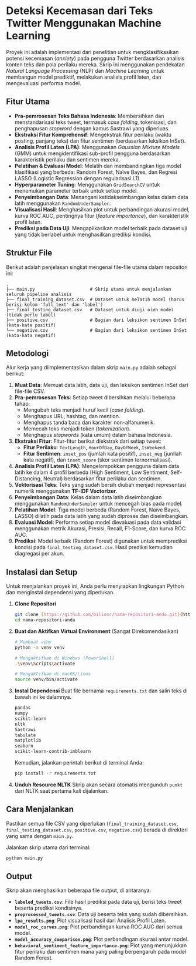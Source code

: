 # Deteksi Kecemasan dari Teks Twitter Menggunakan Machine Learning

Proyek ini adalah implementasi dari penelitian untuk mengklasifikasikan potensi kecemasan (*anxiety*) pada pengguna Twitter berdasarkan analisis konten teks dan pola perilaku mereka. Skrip ini menggunakan pendekatan *Natural Language Processing* (NLP) dan *Machine Learning* untuk membangun model prediktif, melakukan analisis profil laten, dan mengevaluasi performa model.

## Fitur Utama
- **Pra-pemrosesan Teks Bahasa Indonesia**: Membersihkan dan menstandarisasi teks tweet, termasuk *case folding*, tokenisasi, dan penghapusan *stopword* dengan kamus Sastrawi yang diperluas.
- **Ekstraksi Fitur Komprehensif**: Mengekstrak fitur perilaku (waktu posting, panjang teks) dan fitur sentimen (berdasarkan leksikon InSet).
- **Analisis Profil Laten (LPA)**: Menggunakan *Gaussian Mixture Models* (GMM) untuk mengidentifikasi sub-profil pengguna berdasarkan karakteristik perilaku dan sentimen mereka.
- **Pelatihan & Evaluasi Model**: Melatih dan membandingkan tiga model klasifikasi yang berbeda: Random Forest, Naïve Bayes, dan Regresi LASSO (Logistic Regression dengan regularisasi L1).
- **Hyperparameter Tuning**: Menggunakan `GridSearchCV` untuk menemukan parameter terbaik untuk setiap model.
- **Penyeimbangan Data**: Menangani ketidakseimbangan kelas dalam data latih menggunakan `RandomUnderSampler`.
- **Visualisasi Hasil**: Menghasilkan plot untuk perbandingan akurasi model, kurva ROC AUC, pentingnya fitur (*feature importance*), dan karakteristik profil laten.
- **Prediksi pada Data Uji**: Mengaplikasikan model terbaik pada dataset uji yang tidak berlabel untuk menghasilkan prediksi kondisi.

## Struktur File
Berikut adalah penjelasan singkat mengenai file-file utama dalam repositori ini:

```
.
├── main.py                     # Skrip utama untuk menjalankan seluruh pipeline analisis
├── final_training_dataset.csv  # Dataset untuk melatih model (harus berisi kolom 'full_text' dan 'label')
├── final_testing_dataset.csv   # Dataset untuk diuji oleh model (tidak perlu label)
├── positive.csv                # Bagian dari leksikon sentimen InSet (kata-kata positif)
└── negative.csv                # Bagian dari leksikon sentimen InSet (kata-kata negatif)
```

## Metodologi
Alur kerja yang diimplementasikan dalam skrip `main.py` adalah sebagai berikut:
1.  **Muat Data**: Memuat data latih, data uji, dan leksikon sentimen InSet dari file-file CSV.
2.  **Pra-pemrosesan Teks**: Setiap tweet dibersihkan melalui beberapa tahap:
    -   Mengubah teks menjadi huruf kecil (*case folding*).
    -   Menghapus URL, hashtag, dan mention.
    -   Menghapus tanda baca dan karakter non-alfanumerik.
    -   Memecah teks menjadi token (*tokenization*).
    -   Menghapus *stopwords* (kata umum) dalam bahasa Indonesia.
3.  **Ekstraksi Fitur**: Fitur-fitur berikut diekstrak dari setiap tweet:
    -   **Fitur Perilaku**: `TextLength`, `HourOfDay`, `DayOfWeek`, `IsWeekend`.
    -   **Fitur Sentimen**: `inset_pos` (jumlah kata positif), `inset_neg` (jumlah kata negatif), dan `inset_score` (skor sentimen ternormalisasi).
4.  **Analisis Profil Laten (LPA)**: Mengelompokkan pengguna dalam data latih ke dalam 4 profil berbeda (High Sentiment, Low Sentiment, Self-Distancing, Neutral) berdasarkan fitur perilaku dan sentimen.
5.  **Vektorisasi Teks**: Teks yang sudah bersih diubah menjadi representasi numerik menggunakan **TF-IDF Vectorizer**.
6.  **Penyeimbangan Data**: Kelas dalam data latih diseimbangkan menggunakan `RandomUnderSampler` untuk mencegah bias pada model.
7.  **Pelatihan Model**: Tiga model berbeda (Random Forest, Naïve Bayes, LASSO) dilatih pada data latih yang sudah diproses dan diseimbangkan.
8.  **Evaluasi Model**: Performa setiap model dievaluasi pada data validasi menggunakan metrik Akurasi, Presisi, Recall, F1-Score, dan kurva ROC AUC.
9.  **Prediksi**: Model terbaik (Random Forest) digunakan untuk memprediksi kondisi pada `final_testing_dataset.csv`. Hasil prediksi kemudian diagregasi per akun.

## Instalasi dan Setup
Untuk menjalankan proyek ini, Anda perlu menyiapkan lingkungan Python dan menginstal dependensi yang diperlukan.

1.  **Clone Repositori**
    ```bash
    git clone [https://github.com/bilionr/nama-repositori-anda.git](https://github.com/bilionr/nama-repositori-anda.git)
    cd nama-repositori-anda
    ```

2.  **Buat dan Aktifkan Virtual Environment** (Sangat Direkomendasikan)
    ```bash
    # Membuat venv
    python -m venv venv

    # Mengaktifkan di Windows (PowerShell)
    .\venv\Scripts\activate

    # Mengaktifkan di macOS/Linux
    source venv/bin/activate
    ```

3.  **Instal Dependensi**
    Buat file bernama `requirements.txt` dan salin teks di bawah ini ke dalamnya.
    ```txt
    pandas
    numpy
    scikit-learn
    nltk
    Sastrawi
    tabulate
    matplotlib
    seaborn
    scikit-learn-contrib-imblearn
    ```
    Kemudian, jalankan perintah berikut di terminal Anda:
    ```bash
    pip install -r requirements.txt
    ```

4.  **Unduh Resource NLTK**
    Skrip akan secara otomatis mengunduh `punkt` dari NLTK saat pertama kali dijalankan.

## Cara Menjalankan
Pastikan semua file CSV yang diperlukan (`final_training_dataset.csv`, `final_testing_dataset.csv`, `positive.csv`, `negative.csv`) berada di direktori yang sama dengan `main.py`.

Jalankan skrip utama dari terminal:
```bash
python main.py
```

## Output
Skrip akan menghasilkan beberapa file output, di antaranya:
-   **`labeled_tweets.csv`**: File hasil prediksi pada data uji, berisi teks tweet beserta prediksi kondisinya.
-   **`preprocessed_tweets.csv`**: Data uji beserta teks yang sudah dibersihkan.
-   **`lpa_results.png`**: Plot visualisasi hasil dari Analisis Profil Laten.
-   **`model_roc_curves.png`**: Plot perbandingan kurva ROC AUC dari semua model.
-   **`model_accuracy_comparison.png`**: Plot perbandingan akurasi antar model.
-   **`behavioral_sentiment_feature_importance.png`**: Plot yang menunjukkan fitur perilaku dan sentimen mana yang paling berpengaruh pada model Random Forest.

